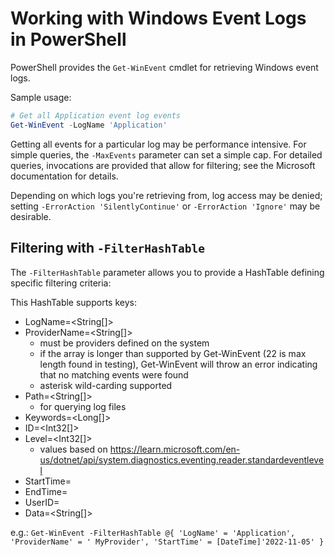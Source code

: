 # Working with Windows Event Logs in PowerShell
PowerShell provides the `Get-WinEvent` cmdlet for retrieving Windows event logs.

Sample usage:

``` PowerShell
# Get all Application event log events
Get-WinEvent -LogName 'Application'
```

Getting all events for a particular log may be performance intensive. For simple queries, the `-MaxEvents` parameter can set a simple cap. For detailed queries, invocations are provided that allow for filtering; see the Microsoft documentation for details.

Depending on which logs you're retrieving from, log access may be denied; setting `-ErrorAction 'SilentlyContinue'` or `-ErrorAction 'Ignore'` may be desirable.

## Filtering with `-FilterHashTable`
The `-FilterHashTable` parameter allows you to provide a HashTable defining specific filtering criteria:

This HashTable supports keys:
* LogName=<String[]>
* ProviderName=<String[]>
    - must be providers defined on the system
    - if the array is longer than supported by Get-WinEvent (22 is max length found in testing), Get-WinEvent will throw an error indicating that no matching events were found
    - asterisk wild-carding supported
* Path=<String[]>
    - for querying log files
* Keywords=<Long[]>
* ID=<Int32[]>
* Level=<Int32[]>
    - values based on https://learn.microsoft.com/en-us/dotnet/api/system.diagnostics.eventing.reader.standardeventlevel
* StartTime=<DateTime>
* EndTime=<DateTime>
* UserID=<SID>
* Data=<String[]>

e.g.: `Get-WinEvent -FilterHashTable @{ 'LogName' = 'Application', 'ProviderName' = ' MyProvider', 'StartTime' = [DateTime]'2022-11-05' }`